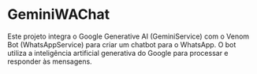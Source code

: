 # GeminiWAChat
Este projeto integra o Google Generative AI (GeminiService) com o Venom Bot (WhatsAppService) para criar um chatbot para o WhatsApp. O bot utiliza a inteligência artificial generativa do Google para processar e responder às mensagens.
